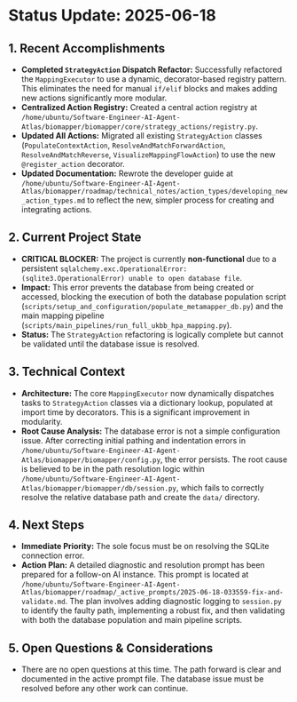 # Status Update: 2025-06-18

## 1. Recent Accomplishments
- **Completed `StrategyAction` Dispatch Refactor:** Successfully refactored the `MappingExecutor` to use a dynamic, decorator-based registry pattern. This eliminates the need for manual `if/elif` blocks and makes adding new actions significantly more modular.
- **Centralized Action Registry:** Created a central action registry at `/home/ubuntu/Software-Engineer-AI-Agent-Atlas/biomapper/biomapper/core/strategy_actions/registry.py`.
- **Updated All Actions:** Migrated all existing `StrategyAction` classes (`PopulateContextAction`, `ResolveAndMatchForwardAction`, `ResolveAndMatchReverse`, `VisualizeMappingFlowAction`) to use the new `@register_action` decorator.
- **Updated Documentation:** Rewrote the developer guide at `/home/ubuntu/Software-Engineer-AI-Agent-Atlas/biomapper/roadmap/technical_notes/action_types/developing_new_action_types.md` to reflect the new, simpler process for creating and integrating actions.

## 2. Current Project State
- **CRITICAL BLOCKER:** The project is currently **non-functional** due to a persistent `sqlalchemy.exc.OperationalError: (sqlite3.OperationalError) unable to open database file`.
- **Impact:** This error prevents the database from being created or accessed, blocking the execution of both the database population script (`scripts/setup_and_configuration/populate_metamapper_db.py`) and the main mapping pipeline (`scripts/main_pipelines/run_full_ukbb_hpa_mapping.py`).
- **Status:** The `StrategyAction` refactoring is logically complete but cannot be validated until the database issue is resolved.

## 3. Technical Context
- **Architecture:** The core `MappingExecutor` now dynamically dispatches tasks to `StrategyAction` classes via a dictionary lookup, populated at import time by decorators. This is a significant improvement in modularity.
- **Root Cause Analysis:** The database error is not a simple configuration issue. After correcting initial pathing and indentation errors in `/home/ubuntu/Software-Engineer-AI-Agent-Atlas/biomapper/biomapper/config.py`, the error persists. The root cause is believed to be in the path resolution logic within `/home/ubuntu/Software-Engineer-AI-Agent-Atlas/biomapper/biomapper/db/session.py`, which fails to correctly resolve the relative database path and create the `data/` directory.

## 4. Next Steps
- **Immediate Priority:** The sole focus must be on resolving the SQLite connection error.
- **Action Plan:** A detailed diagnostic and resolution prompt has been prepared for a follow-on AI instance. This prompt is located at `/home/ubuntu/Software-Engineer-AI-Agent-Atlas/biomapper/roadmap/_active_prompts/2025-06-18-033559-fix-and-validate.md`. The plan involves adding diagnostic logging to `session.py` to identify the faulty path, implementing a robust fix, and then validating with both the database population and main pipeline scripts.

## 5. Open Questions & Considerations
- There are no open questions at this time. The path forward is clear and documented in the active prompt file. The database issue must be resolved before any other work can continue.
